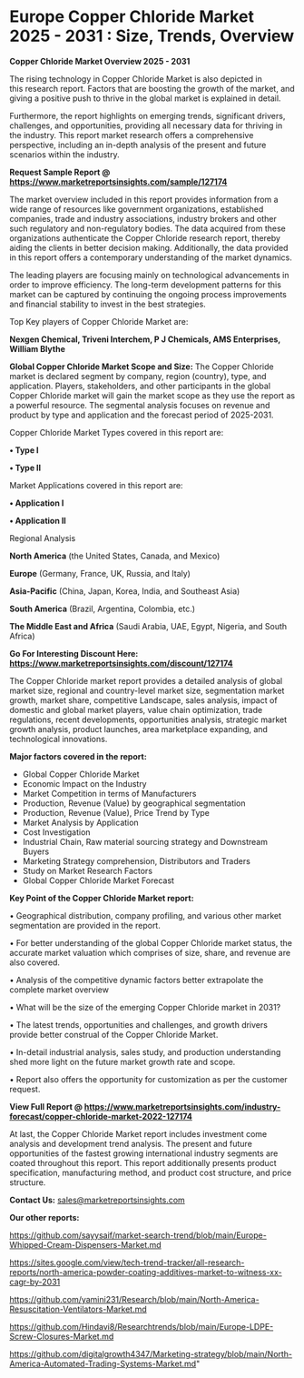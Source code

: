 # Europe Copper Chloride Market 2025 - 2031 : Size, Trends, Overview

<Strong> Copper Chloride Market Overview 2025 - 2031</strong>

The rising technology in Copper Chloride Market is also depicted in this research report. Factors that are boosting the growth of the market, and giving a positive push to thrive in the global market is explained in detail.

Furthermore, the report highlights on emerging trends, significant drivers, challenges, and opportunities, providing all necessary data for thriving in the industry. This report market research offers a comprehensive perspective, including an in-depth analysis of the present and future scenarios within the industry.

<strong>Request Sample Report @ <a href=https://www.marketreportsinsights.com/sample/127174>https://www.marketreportsinsights.com/sample/127174</a></strong>

The market overview included in this report provides information from a wide range of resources like government organizations, established companies, trade and industry associations, industry brokers and other such regulatory and non-regulatory bodies. The data acquired from these organizations authenticate the Copper Chloride research report, thereby aiding the clients in better decision making. Additionally, the data provided in this report offers a contemporary understanding of the market dynamics.

The leading players are focusing mainly on technological advancements in order to improve efficiency. The long-term development patterns for this market can be captured by continuing the ongoing process improvements and financial stability to invest in the best strategies.

Top Key players of Copper Chloride Market are:

<strong>Nexgen Chemical, Triveni Interchem, P J Chemicals, AMS Enterprises, William Blythe</strong>

<strong><b>Global Copper Chloride Market Scope and Size:</b></strong>
The Copper Chloride market is declared segment by company, region (country), type, and application. Players, stakeholders, and other participants in the global Copper Chloride market will gain the market scope as they use the report as a powerful resource. The segmental analysis focuses on revenue and product by type and application and the forecast period of 2025-2031.

Copper Chloride Market Types covered in this report are:

<strong>• Type I

• Type II</strong>

Market Applications covered in this report are:

<strong>• Application I

• Application II</strong> 

Regional Analysis

<strong>North America</strong> (the United States, Canada, and Mexico)

<strong>Europe</strong> (Germany, France, UK, Russia, and Italy)

<strong>Asia-Pacific</strong> (China, Japan, Korea, India, and Southeast Asia)

<strong>South America</strong> (Brazil, Argentina, Colombia, etc.)

<strong>The Middle East and Africa</strong> (Saudi Arabia, UAE, Egypt, Nigeria, and South Africa)

<strong>Go For Interesting Discount Here: <a href=https://www.marketreportsinsights.com/discount/127174>https://www.marketreportsinsights.com/discount/127174</a></strong>

The Copper Chloride market report provides a detailed analysis of global market size, regional and country-level market size, segmentation market growth, market share, competitive Landscape, sales analysis, impact of domestic and global market players, value chain optimization, trade regulations, recent developments, opportunities analysis, strategic market growth analysis, product launches, area marketplace expanding, and technological innovations.

<strong><b>Major factors covered in the report:</b></strong>
<ul>
  <li>Global Copper Chloride Market </li>
  <li>Economic Impact on the Industry</li>
  <li>Market Competition in terms of Manufacturers</li>
  <li>Production, Revenue (Value) by geographical segmentation</li>
  <li>Production, Revenue (Value), Price Trend by Type</li>
  <li>Market Analysis by Application</li>
  <li>Cost Investigation</li>
  <li>Industrial Chain, Raw material sourcing strategy and Downstream Buyers</li>
  <li>Marketing Strategy comprehension, Distributors and Traders</li>
  <li>Study on Market Research Factors</li>
  <li>Global Copper Chloride Market Forecast</li>
</ul>

<strong><b>Key Point of the Copper Chloride Market report:</b></strong>

• Geographical distribution, company profiling, and various other market segmentation are provided in the report.

• For better understanding of the global Copper Chloride market status, the accurate market valuation which comprises of size, share, and revenue are also covered.

• Analysis of the competitive dynamic factors better extrapolate the complete market overview

• What will be the size of the emerging Copper Chloride market in 2031?

• The latest trends, opportunities and challenges, and growth drivers provide better construal of the Copper Chloride Market.

• In-detail industrial analysis, sales study, and production understanding shed more light on the future market growth rate and scope.

• Report also offers the opportunity for customization as per the customer request.

<strong><b>View Full Report @ <a href=https://www.marketreportsinsights.com/industry-forecast/copper-chloride-market-2022-127174>https://www.marketreportsinsights.com/industry-forecast/copper-chloride-market-2022-127174</a></b></strong>


At last, the Copper Chloride Market report includes investment come analysis and development trend analysis. The present and future opportunities of the fastest growing international industry segments are coated throughout this report. This report additionally presents product specification, manufacturing method, and product cost structure, and price structure.

<strong>Contact Us:</strong>
sales@marketreportsinsights.com

<strong>Our other reports:</strong>

<a href=https://github.com/sayysaif/market-search-trend/blob/main/Europe-Whipped-Cream-Dispensers-Market.md>https://github.com/sayysaif/market-search-trend/blob/main/Europe-Whipped-Cream-Dispensers-Market.md</a>

<a href=https://sites.google.com/view/tech-trend-tracker/all-research-reports/north-america-powder-coating-additives-market-to-witness-xx-cagr-by-2031>https://sites.google.com/view/tech-trend-tracker/all-research-reports/north-america-powder-coating-additives-market-to-witness-xx-cagr-by-2031</a>

<a href=https://github.com/yamini231/Research/blob/main/North-America-Resuscitation-Ventilators-Market.md>https://github.com/yamini231/Research/blob/main/North-America-Resuscitation-Ventilators-Market.md</a>

<a href=https://github.com/Hindavi8/Researchtrends/blob/main/Europe-LDPE-Screw-Closures-Market.md>https://github.com/Hindavi8/Researchtrends/blob/main/Europe-LDPE-Screw-Closures-Market.md</a>

<a href=https://github.com/digitalgrowth4347/Marketing-strategy/blob/main/North-America-Automated-Trading-Systems-Market.md>https://github.com/digitalgrowth4347/Marketing-strategy/blob/main/North-America-Automated-Trading-Systems-Market.md</a>"
